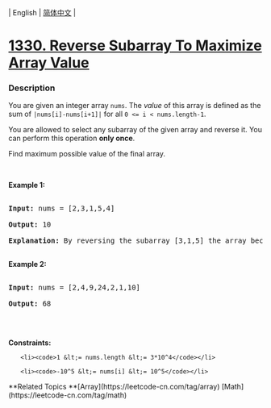 | English | [简体中文](README.md) |

# [1330. Reverse Subarray To Maximize Array Value](https://leetcode-cn.com/problems/reverse-subarray-to-maximize-array-value)
 ### Description
<p>You are given an integer array <code>nums</code>. The <em>value</em> of this array is defined as the sum of <code>|nums[i]-nums[i+1]|</code>&nbsp;for all&nbsp;<code>0 &lt;= i &lt; nums.length-1</code>.</p>

<p>You are allowed to select any subarray of the given array and reverse it. You can perform this operation <strong>only once</strong>.</p>

<p>Find maximum possible value of the final array.</p>

<p>&nbsp;</p>
<p><strong>Example 1:</strong></p>

<pre>
<strong>Input:</strong> nums = [2,3,1,5,4]
<strong>Output:</strong> 10
<b>Explanation: </b>By reversing the subarray [3,1,5] the array becomes [2,5,1,3,4] whose value is 10.
</pre>

<p><strong>Example 2:</strong></p>

<pre>
<strong>Input:</strong> nums = [2,4,9,24,2,1,10]
<strong>Output:</strong> 68
</pre>

<p>&nbsp;</p>
<p><strong>Constraints:</strong></p>

<ul>
	<li><code>1 &lt;= nums.length &lt;= 3*10^4</code></li>
	<li><code>-10^5 &lt;= nums[i] &lt;= 10^5</code></li>
</ul>
**Related Topics	**[Array](https://leetcode-cn.com/tag/array) [Math](https://leetcode-cn.com/tag/math) 